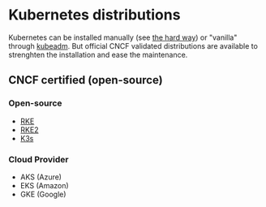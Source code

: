 # Kubernetes distributions

Kubernetes can be installed manually (see [the hard way](https://github.com/kelseyhightower/kubernetes-the-hard-way)) or "vanilla" through [kubeadm](https://kubernetes.io/docs/reference/setup-tools/kubeadm/). But official CNCF validated distributions are available to strenghten the installation and ease the maintenance.

## CNCF certified (open-source)

### Open-source

* [RKE](rke.md)
* [RKE2](rke2.md)
* [K3s](k3s.md)

### Cloud Provider

* AKS (Azure)
* EKS (Amazon)
* GKE (Google)
